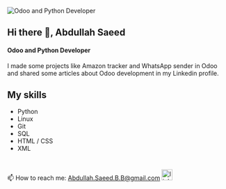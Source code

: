 ![Odoo and Python Developer](https://media.licdn.com/dms/image/D4E16AQHPchfEFy2usg/profile-displaybackgroundimage-shrink_350_1400/0/1683361786436?e=1703116800&v=beta&t=8NhNCEwUU9BxQJuOkEQCSYc_XNg_4FLQRIz2Pknqgv0)
## Hi there 👋, Abdullah Saeed
#### Odoo and Python Developer

I made some projects like Amazon tracker and WhatsApp sender in Odoo and shared some articles about Odoo development in my Linkedin profile.

## My skills
* Python
* Linux
* Git
* SQL
* HTML / CSS
* XML
#
📫 How to reach me: Abdullah.Saeed.B.B@gmail.com 
[<img src='https://cdn.jsdelivr.net/npm/simple-icons@3.0.1/icons/linkedin.svg' alt='linkedin' height='25'>](https://www.linkedin.com/in/abdullah-saeed-dev/)
